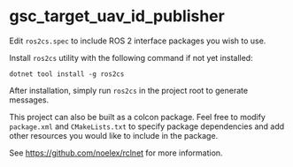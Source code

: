 # gsc_target_uav_id_publisher

Edit `ros2cs.spec` to include ROS 2 interface packages you wish to use.

Install `ros2cs` utility with the following command if not yet installed:
```
dotnet tool install -g ros2cs
```
After installation, simply run `ros2cs` in the project root to generate messages.

This project can also be built as a colcon package. Feel free to modify `package.xml`
and `CMakeLists.txt` to specify package dependencies and add other resources
you would like to include in the package.

See https://github.com/noelex/rclnet for more information.